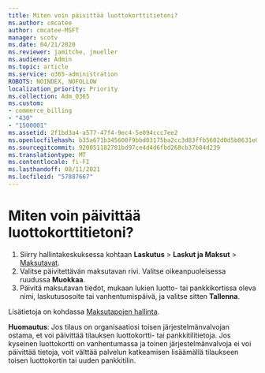 ```yaml
---
title: Miten voin päivittää luottokorttitietoni?
ms.author: cmcatee
author: cmcatee-MSFT
manager: scotv
ms.date: 04/21/2020
ms.reviewer: jamitche, jmueller
ms.audience: Admin
ms.topic: article
ms.service: o365-administration
ROBOTS: NOINDEX, NOFOLLOW
localization_priority: Priority
ms.collection: Adm_O365
ms.custom:
- commerce_billing
- "430"
- "1500001"
ms.assetid: 2f1bd3a4-a577-47f4-9ec4-5e094ccc7ee2
ms.openlocfilehash: b35a671b345600f9bbd03175ba2cc3d83ffb5602d0d5b0631e0a9c6bca09db50
ms.sourcegitcommit: 920051182781bd97ce4d4d6fbd268cb37b84d239
ms.translationtype: MT
ms.contentlocale: fi-FI
ms.lasthandoff: 08/11/2021
ms.locfileid: "57887667"
---
```

# <a name="how-do-i-update-my-credit-card-information"></a>Miten voin päivittää luottokorttitietoni?

1. Siirry hallintakeskuksessa kohtaan **Laskutus** > **Laskut ja Maksut** > [Maksutavat](https://go.microsoft.com/fwlink/p/?linkid=2018806).
2. Valitse päivitettävän maksutavan rivi. Valitse oikeanpuoleisessa ruudussa **Muokkaa**.
3. Päivitä maksutavan tiedot, mukaan lukien luotto- tai pankkikortissa oleva nimi, laskutusosoite tai vanhentumispäivä, ja valitse sitten **Tallenna**.

Lisätietoja on kohdassa [Maksutapojen hallinta](https://docs.microsoft.com/microsoft-365/commerce/billing-and-payments/manage-payment-methods).

**Huomautus**: Jos tilaus on organisaatiosi toisen järjestelmänvalvojan ostama, et voi päivittää tilauksen luottokortti- tai pankkitilitietoja. Jos kyseinen luottokortti on vanhentumassa ja toinen järjestelmänvalvoja ei voi päivittää tietoja, voit välttää palvelun katkeamisen lisäämällä tilaukseen toisen luottokortin tai uuden pankkitilin.